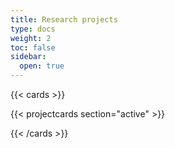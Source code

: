 ```yaml
---
title: Research projects
type: docs
weight: 2
toc: false
sidebar:
  open: true
---
```


{{< cards >}}

{{< projectcards section="active" >}}

{{< /cards >}}